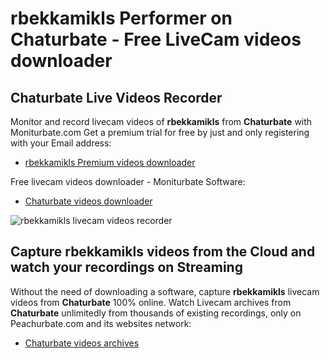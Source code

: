 # rbekkamikls Performer on Chaturbate - Free LiveCam videos downloader

## Chaturbate Live Videos Recorder

Monitor and record livecam videos of **rbekkamikls** from **Chaturbate** with Moniturbate.com
Get a premium trial for free by just and only registering with your Email address:
* [rbekkamikls Premium videos downloader](https://moniturbate.com/request-demo-licence-key.html)

Free livecam videos downloader - Moniturbate Software:
* [Chaturbate videos downloader](https://moniturbate.com/moniturbate-download-software.html)

![rbekkamikls livecam videos recorder](https://peachurnet.com/templates/moniturbate-software.png)


## Capture rbekkamikls videos from the Cloud and watch your recordings on Streaming

Without the need of downloading a software, capture **rbekkamikls** livecam videos from **Chaturbate** 100% online.
Watch Livecam archives from **Chaturbate** unlimitedly from thousands of existing recordings, only on Peachurbate.com and its websites network:
* [Chaturbate videos archives](https://peachurnet.com/)